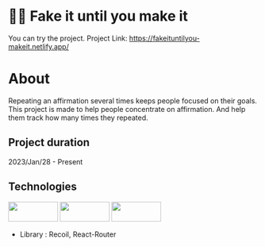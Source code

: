 # :lotus_position_man: Fake it until you make it

You can try the project.
Project Link: <https://fakeituntilyou-makeit.netlify.app/>

# About

Repeating an affirmation several times keeps people focused on their goals.
This project is made to help people concentrate on affirmation.
And help them track how many times they repeated.

## Project duration

2023/Jan/28 - Present

## Technologies

<img src="https://img.shields.io/badge/React-61DAFB?style=for-the-badge&logo=react&logoColor=white"  width="100" height="40">
<img src="https://img.shields.io/badge/TypeScript-3178C6?style=for-the-badge&logo=typescript&logoColor=white"  width="100" height="40">
<img src="https://img.shields.io/badge/Sass-CC6699?style=for-the-badge&logo=sass&logoColor=white"  width="100" height="40">

- Library : Recoil, React-Router
